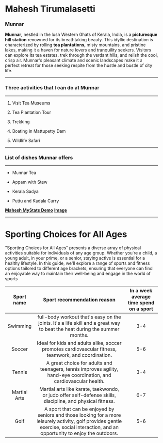 # Mahesh Tirumalasetti 

### Munnar

**Munnar**, nestled in the lush Western Ghats of Kerala, India, is a **picturesque hill station** renowned for its breathtaking beauty. This idyllic destination is characterized by rolling **tea plantations**, misty mountains, and pristine lakes, making it a haven for nature lovers and tranquility seekers. Visitors can explore its tea estates, trek through the verdant hills, and relish the cool, crisp air. Munnar's pleasant climate and scenic landscapes make it a perfect retreat for those seeking respite from the hustle and bustle of city life.

---
###  Three activities that I can do at Munnar
---

1. Visit Tea Museums

2. Tea Plantation Tour

3. Trekking

4. Boating in Mattupetty Dam

5. Wildlife Safari

---
### List of dishes Munnar offers
---

* Munnar Tea

* Appam with Stew

* Kerala Sadya

* Puttu and Kadala Curry

**[Mahesh MyStats Demo](MyStats.md)**
**[Image](MaheshPic.jpg)**

---
# Sporting Choices for All Ages

"Sporting Choices for All Ages" presents a diverse array of physical activities suitable for individuals of any age group. Whether you're a child, a young adult, in your prime, or a senior, staying active is essential for a healthy lifestyle. In this guide, we'll explore a range of sports and fitness options tailored to different age brackets, ensuring that everyone can find an enjoyable way to maintain their well-being and engage in the world of sports

|Sport name|Sport recommendation reason|In a week average time spend on a sport|
|:--------:|:-------------------------:|:-------------------------------------:|
|Swimming      | full-body workout that's easy on the joints. It's a life skill and a great way to beat the heat during the summer months.|3-4
|Soccer        | Ideal for kids and adults alike, soccer promotes cardiovascular fitness, teamwork, and coordination.|5-6 |
|Tennis        | A great choice for adults and teenagers, tennis improves agility, hand-eye coordination, and cardiovascular health.|3-4 |
|Martial Arts  | Martial arts like karate, taekwondo, or judo offer self-defense skills, discipline, and physical fitness.|6-7 |
|Golf          | A sport that can be enjoyed by seniors and those looking for a more leisurely activity, golf provides gentle exercise, social interaction, and an opportunity to enjoy the outdoors.| 5-6 |











